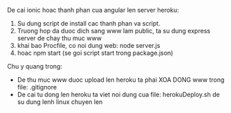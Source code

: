 

De cai ionic hoac thanh phan cua angular len server heroku:
1. Su dung script de install cac thanh phan va script.
2. Truong hop da duoc dich sang www lam public, ta su dung express server de chay thu muc www
3. khai bao Procfile, co noi dung web: node server.js 
4. hoac npm start (se goi script start trong package.json)

Chu y quang trong: 
- De thu muc www duoc upload len heroku ta phai XOA DONG www trong file: .gitignore
- De cai tu dong len heroku ta viet noi dung cua file: herokuDeploy.sh de su dung lenh linux chuyen len

